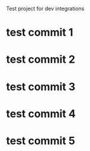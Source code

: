 Test project for dev integrations
# test commit 1
# test commit 2
# test commit 3
# test commit 4
# test commit 5
